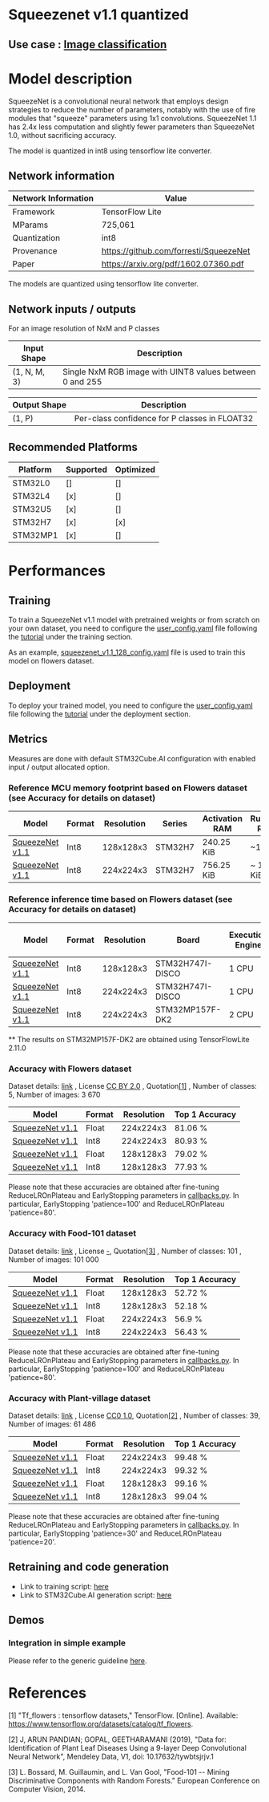 # Squeezenet v1.1 quantized

## **Use case** : [Image classification](../../../image_classification/README.md)

# Model description
SqueezeNet is a convolutional neural network that employs design strategies to reduce the number of parameters, notably with the use of fire modules that "squeeze" parameters using 1x1 convolutions.
SqueezeNet 1.1 has 2.4x less computation and slightly fewer parameters than SqueezeNet 1.0, without sacrificing accuracy.

The model is quantized in int8 using tensorflow lite converter.


## Network information


| Network Information | Value                                  |
|---------------------|----------------------------------------|
| Framework           | TensorFlow Lite                        |
| MParams             | 725,061                                |
| Quantization        | int8                                   |
| Provenance          | https://github.com/forresti/SqueezeNet |
| Paper               | https://arxiv.org/pdf/1602.07360.pdf   |

The models are quantized using tensorflow lite converter.


## Network inputs / outputs


For an image resolution of NxM and P classes

| Input Shape | Description |
| ----- | ----------- |
| (1, N, M, 3) | Single NxM RGB image with UINT8 values between 0 and 255 |

| Output Shape | Description |
| ----- | ----------- |
| (1, P) | Per-class confidence for P classes in FLOAT32|


## Recommended Platforms


| Platform | Supported | Optimized |
|----------|-----------|-----------|
| STM32L0  |[]|[]|
| STM32L4  |[x]|[]|
| STM32U5  |[x]|[]|
| STM32H7  |[x]|[x]|
| STM32MP1 |[x]|[]|


# Performances
## Training


  To train a SqueezeNet v1.1 model with pretrained weights or from scratch on your own dataset, you need to configure the [user_config.yaml](../../scripts/training/user_config.yaml) file following the [tutorial](../../scripts/training/README.md) under the training section.

As an example, [squeezenet_v1.1_128_config.yaml](../squeezenetv1.1/ST_pretrainedmodel_public_dataset/flowers/squeezenetv1.1_128/squeezenet_v1.1_128_config.yaml) file is used to train this model on flowers dataset.

## Deployment


To deploy your trained model, you need to configure the [user_config.yaml](../../scripts/deployment/user_config.yaml) file following the [tutorial](../../scripts/deployment/README.md) under the deployment section.


## Metrics


Measures are done with default STM32Cube.AI configuration with enabled input / output allocated option.


### Reference MCU memory footprint based on Flowers dataset (see Accuracy for details on dataset)


| Model                                                                                                                               | Format | Resolution | Series  | Activation RAM | Runtime RAM | Weights Flash | Code Flash | Total RAM     | Total Flash | STM32Cube.AI version  |
|-------------------------------------------------------------------------------------------------------------------------------------|--------|------------|---------|----------------|-------------|--------------|------------|---------------|-------------|-----------------------|
| [SqueezeNet v1.1  ](../squeezenetv1.1/ST_pretrainedmodel_public_dataset/flowers/squeezenetv1.1_128/squeezenet_v1.1_128_int8.tflite) | Int8   | 128x128x3    | STM32H7 | 240.25 KiB     | ~18 KiB     | 716.70 KiB   | ~77  KiB   | ~261.13 KiB   | ~792.01 KiB | 7.3.0                 |
| [SqueezeNet v1.1 ](../squeezenetv1.1/ST_pretrainedmodel_public_dataset/flowers/squeezenetv1.1_224/squeezenet_v1.1_224_int8.tflite)  | Int8   | 224x224x3    | STM32H7 | 756.25 KiB     | ~ 18 KiB    | 716.71 KiB   | ~ 77 KiB   | ~775  KiB     | ~793 KiB    | 7.3.0                 |


### Reference inference time based on Flowers dataset (see Accuracy for details on dataset)


| Model                                                                                                                               | Format | Resolution | Board            | Execution Engine | Frequency | Inference time (ms) | STM32Cube.AI version  |
|-------------------------------------------------------------------------------------------------------------------------------------|--------|------------|------------------|---------------|-----------|---------------------|-----------------------|
| [SqueezeNet v1.1  ](../squeezenetv1.1/ST_pretrainedmodel_public_dataset/flowers/squeezenetv1.1_128/squeezenet_v1.1_128_int8.tflite) | Int8   | 128x128x3    | STM32H747I-DISCO | 1 CPU | 400 MHz   | 277.3 ms            | 7.3.0                 |
| [SqueezeNet v1.1  ](../squeezenetv1.1/ST_pretrainedmodel_public_dataset/flowers/squeezenetv1.1_224/squeezenet_v1.1_224_int8.tflite) | Int8   | 224x224x3    | STM32H747I-DISCO | 1 CPU | 400 MHz   | 977.8 ms            | 7.3.0                 |
| [SqueezeNet v1.1  ](../squeezenetv1.1/ST_pretrainedmodel_public_dataset/flowers/squeezenetv1.1_224/squeezenet_v1.1_224_int8.tflite) | Int8   | 224x224x3    | STM32MP157F-DK2  | 2 CPU | 800 MHz   | 224.2 ms **         | 7.3.0                 |

** The results on STM32MP157F-DK2 are obtained using TensorFlowLite 2.11.0

### Accuracy with Flowers dataset


Dataset details: [link](http://download.tensorflow.org/example_images/flower_photos.tgz) , License [CC BY 2.0](https://creativecommons.org/licenses/by/2.0/) , Quotation[[1]](#1) , Number of classes: 5, Number of images: 3 670

| Model                                                                                                                               | Format | Resolution | Top 1 Accuracy |
|-------------------------------------------------------------------------------------------------------------------------------------|--------|------------|--------------|
| [SqueezeNet v1.1  ](../squeezenetv1.1/ST_pretrainedmodel_public_dataset/flowers/squeezenetv1.1_224/squeezenet_v1.1_224.h5)          | Float  | 224x224x3    | 81.06 %      |
| [SqueezeNet v1.1  ](../squeezenetv1.1/ST_pretrainedmodel_public_dataset/flowers/squeezenetv1.1_224/squeezenet_v1.1_224_int8.tflite) | Int8   | 224x224x3    | 80.93 %      |
| [SqueezeNet v1.1  ](../squeezenetv1.1/ST_pretrainedmodel_public_dataset/flowers/squeezenetv1.1_128/squeezenet_v1.1_128.h5)          | Float  | 128x128x3    | 79.02  %     |
| [SqueezeNet v1.1  ](../squeezenetv1.1/ST_pretrainedmodel_public_dataset/flowers/squeezenetv1.1_128/squeezenet_v1.1_128_int8.tflite) | Int8   | 128x128x3    | 77.93 %      |

Please note that these accuracies are obtained after fine-tuning ReduceLROnPlateau and EarlyStopping parameters in [callbacks.py](../../scripts/utils/callbacks.py).
In particular, EarlyStopping 'patience=100' and ReduceLROnPlateau 'patience=80'.

### Accuracy with Food-101 dataset

Dataset details: [link](https://data.vision.ee.ethz.ch/cvl/datasets_extra/food-101/) , License [-](), Quotation[[3]](#3)  , Number of classes: 101 , Number of images:  101 000


| Model                                                                                                                                | Format | Resolution | Top 1 Accuracy |
|--------------------------------------------------------------------------------------------------------------------------------------|--------|------------|----------------|
| [SqueezeNet v1.1  ](../squeezenetv1.1/ST_pretrainedmodel_public_dataset/food-101/squeezenetv1.1_128/squeezenet_v1.1_128.h5)          | Float  | 128x128x3    |  52.72 % |
| [SqueezeNet v1.1  ](../squeezenetv1.1/ST_pretrainedmodel_public_dataset/food-101/squeezenetv1.1_128/squeezenet_v1.1_128_int8.tflite) | Int8   | 128x128x3    | 52.18 % |
| [SqueezeNet v1.1  ](../squeezenetv1.1/ST_pretrainedmodel_public_dataset/food-101/squeezenetv1.1_224/squeezenet_v1.1_224.h5)          | Float  | 224x224x3    | 56.9 % |
| [SqueezeNet v1.1  ](../squeezenetv1.1/ST_pretrainedmodel_public_dataset/food-101/squeezenetv1.1_224/squeezenet_v1.1_224_int8.tflite) | Int8   | 224x224x3    | 56.43 % |

Please note that these accuracies are obtained after fine-tuning ReduceLROnPlateau and EarlyStopping parameters in [callbacks.py](../../scripts/utils/callbacks.py).
In particular, EarlyStopping 'patience=100' and ReduceLROnPlateau 'patience=80'.


### Accuracy with Plant-village dataset


Dataset details: [link](https://data.mendeley.com/datasets/tywbtsjrjv/1) , License [CC0 1.0](https://creativecommons.org/publicdomain/zero/1.0/), Quotation[[2]](#2)  , Number of classes: 39, Number of images:  61 486

| Model                                                                                                                                     | Format | Resolution | Top 1 Accuracy |
|-------------------------------------------------------------------------------------------------------------------------------------------|--------|------------|---------------|
| [SqueezeNet v1.1  ](../squeezenetv1.1/ST_pretrainedmodel_public_dataset/plant-village/squeezenetv1.1_224/squeezenet_v1.1_224.h5)          | Float  | 224x224x3    | 99.48 %       |
| [SqueezeNet v1.1  ](../squeezenetv1.1/ST_pretrainedmodel_public_dataset/plant-village/squeezenetv1.1_224/squeezenet_v1.1_224_int8.tflite) | Int8   | 224x224x3    | 99.32 %       |
| [SqueezeNet v1.1  ](../squeezenetv1.1/ST_pretrainedmodel_public_dataset/plant-village/squeezenetv1.1_128/squeezenet_v1.1_128.h5)          | Float  | 128x128x3    | 99.16 %       |
| [SqueezeNet v1.1  ](../squeezenetv1.1/ST_pretrainedmodel_public_dataset/plant-village/squeezenetv1.1_128/squeezenet_v1.1_128_int8.tflite) | Int8   | 128x128x3    | 99.04 %       |

Please note that these accuracies are obtained after fine-tuning ReduceLROnPlateau and EarlyStopping parameters in [callbacks.py](../../scripts/utils/callbacks.py).
In particular, EarlyStopping 'patience=30' and ReduceLROnPlateau 'patience=20'.



## Retraining and code generation

- Link to training script: [here](../../scripts/training/README.md)
- Link to STM32Cube.AI generation script: [here](../../scripts/deployment/README.md)

## Demos

### Integration in simple example

Please refer to the generic guideline [here](../../scripts/deployment/README.md).


# References

<a id="1">[1]</a>
"Tf_flowers : tensorflow datasets," TensorFlow. [Online]. Available: https://www.tensorflow.org/datasets/catalog/tf_flowers.

<a id="2">[2]</a>
J, ARUN PANDIAN; GOPAL, GEETHARAMANI (2019), "Data for: Identification of Plant Leaf Diseases Using a 9-layer Deep Convolutional Neural Network", Mendeley Data, V1, doi: 10.17632/tywbtsjrjv.1

<a id="3">[3]</a>
L. Bossard, M. Guillaumin, and L. Van Gool, "Food-101 -- Mining Discriminative Components with Random Forests." European Conference on Computer Vision, 2014.

